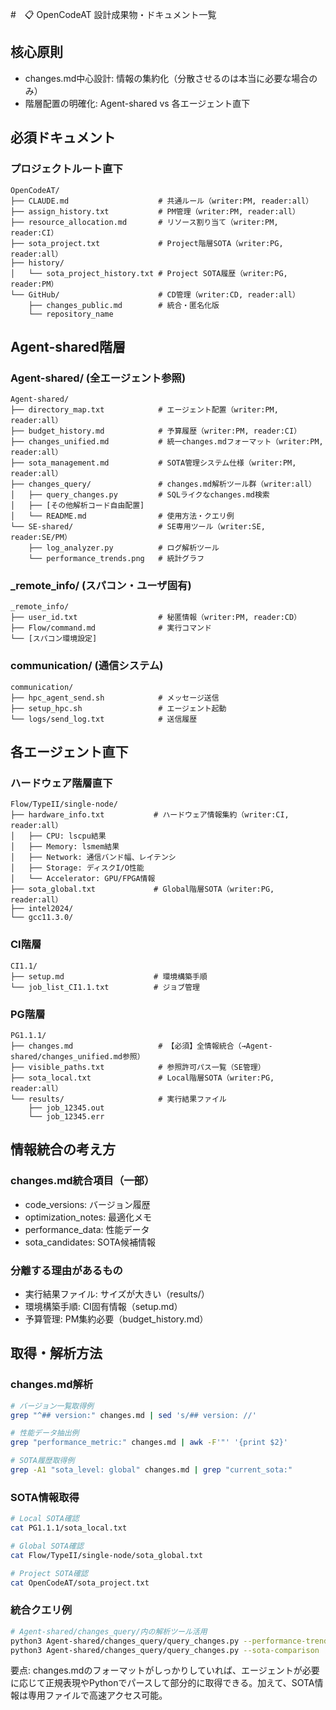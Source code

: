 #　📋 OpenCodeAT 設計成果物・ドキュメント一覧

## 核心原則
- changes.md中心設計: 情報の集約化（分散させるのは本当に必要な場合のみ）
- 階層配置の明確化: Agent-shared vs 各エージェント直下

## 必須ドキュメント

### プロジェクトルート直下
```
OpenCodeAT/
├── CLAUDE.md                    # 共通ルール（writer:PM, reader:all）
├── assign_history.txt           # PM管理（writer:PM, reader:all）
├── resource_allocation.md       # リソース割り当て（writer:PM, reader:CI）
├── sota_project.txt             # Project階層SOTA（writer:PG, reader:all）
├── history/
│   └── sota_project_history.txt # Project SOTA履歴（writer:PG, reader:PM）
└── GitHub/                      # CD管理（writer:CD, reader:all）
    ├── changes_public.md        # 統合・匿名化版
    └── repository_name
```

## Agent-shared階層

### Agent-shared/ (全エージェント参照)
```
Agent-shared/
├── directory_map.txt            # エージェント配置（writer:PM, reader:all）
├── budget_history.md            # 予算履歴（writer:PM, reader:CI）
├── changes_unified.md           # 統一changes.mdフォーマット（writer:PM, reader:all）
├── sota_management.md           # SOTA管理システム仕様（writer:PM, reader:all）
├── changes_query/               # changes.md解析ツール群（writer:all）
│   ├── query_changes.py         # SQLライクなchanges.md検索
│   ├── [その他解析コード自由配置]
│   └── README.md                # 使用方法・クエリ例
└── SE-shared/                   # SE専用ツール（writer:SE, reader:SE/PM）
    ├── log_analyzer.py          # ログ解析ツール
    └── performance_trends.png   # 統計グラフ
```

### _remote_info/ (スパコン・ユーザ固有)
```
_remote_info/
├── user_id.txt                  # 秘匿情報（writer:PM, reader:CD）
├── Flow/command.md              # 実行コマンド
└── [スパコン環境設定]
```

### communication/ (通信システム)
```
communication/
├── hpc_agent_send.sh            # メッセージ送信
├── setup_hpc.sh                 # エージェント起動
└── logs/send_log.txt            # 送信履歴
```

## 各エージェント直下

### ハードウェア階層直下
```
Flow/TypeII/single-node/
├── hardware_info.txt           # ハードウェア情報集約（writer:CI, reader:all）
│   ├── CPU: lscpu結果
│   ├── Memory: lsmem結果  
│   ├── Network: 通信バンド幅、レイテンシ
│   ├── Storage: ディスクI/O性能
│   └── Accelerator: GPU/FPGA情報
├── sota_global.txt             # Global階層SOTA（writer:PG, reader:all）
├── intel2024/
└── gcc11.3.0/
```

### CI階層
```
CI1.1/
├── setup.md                    # 環境構築手順
└── job_list_CI1.1.txt          # ジョブ管理
```

### PG階層
```
PG1.1.1/
├── changes.md                   # 【必須】全情報統合（→Agent-shared/changes_unified.md参照）
├── visible_paths.txt            # 参照許可パス一覧（SE管理）
├── sota_local.txt               # Local階層SOTA（writer:PG, reader:all）
└── results/                     # 実行結果ファイル
    ├── job_12345.out
    └── job_12345.err
```

## 情報統合の考え方

### changes.md統合項目（一部）
- code_versions: バージョン履歴
- optimization_notes: 最適化メモ
- performance_data: 性能データ
- sota_candidates: SOTA候補情報

### 分離する理由があるもの
- 実行結果ファイル: サイズが大きい（results/）
- 環境構築手順: CI固有情報（setup.md）
- 予算管理: PM集約必要（budget_history.md）

## 取得・解析方法

### changes.md解析
```bash
# バージョン一覧取得例
grep "^## version:" changes.md | sed 's/## version: //'

# 性能データ抽出例
grep "performance_metric:" changes.md | awk -F'"' '{print $2}'

# SOTA履歴取得例
grep -A1 "sota_level: global" changes.md | grep "current_sota:"
```

### SOTA情報取得
```bash
# Local SOTA確認
cat PG1.1.1/sota_local.txt

# Global SOTA確認  
cat Flow/TypeII/single-node/sota_global.txt

# Project SOTA確認
cat OpenCodeAT/sota_project.txt
```

### 統合クエリ例
```bash
# Agent-shared/changes_query/内の解析ツール活用
python3 Agent-shared/changes_query/query_changes.py --performance-trend
python3 Agent-shared/changes_query/query_changes.py --sota-comparison
```

要点: changes.mdのフォーマットがしっかりしていれば、エージェントが必要に応じて正規表現やPythonでパースして部分的に取得できる。加えて、SOTA情報は専用ファイルで高速アクセス可能。
